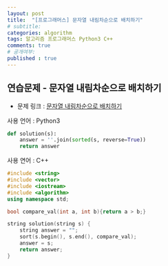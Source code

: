 ```yaml
---
layout: post
title:  "[프로그래머스] 문자열 내림차순으로 배치하기"
# subtitle: 
categories: algorithm
tags: 알고리즘 프로그래머스 Python3 C++
comments: true
# 공개여부:
published : true
---
```


## 연습문제 - 문자열 내림차순으로 배치하기

* 문제 링크 : [문자열 내림차순으로 배치하기](https://programmers.co.kr/learn/courses/30/lessons/12917)

사용 언어 : Python3

```python
def solution(s):
    answer = ''.join(sorted(s, reverse=True))
    return answer
```

사용 연어 : C++

```cpp
#include <string>
#include <vector>
#include <iostream>
#include <algorithm>
using namespace std;

bool compare_val(int a, int b){return a > b;}

string solution(string s) {
    string answer = "";
    sort(s.begin(), s.end(), compare_val);
    answer = s;
    return answer;
}
```